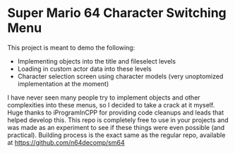 # Super Mario 64 Character Switching Menu

This project is meant to demo the following:
- Implementing objects into the title and fileselect levels
- Loading in custom actor data into these levels
- Character selection screen using character models (very unoptomized implementation at the moment)

I have never seen many people try to implement objects and other complexities into these menus, so I decided to take a crack at it myself. Huge thanks to iProgramInCPP for providing code cleanups and leads that helped develop this. This repo is completely free to use in your projects and was made as an experiment to see if these things were even possible (and practical). Building process is the exact same as the regular repo, available at https://github.com/n64decomp/sm64
